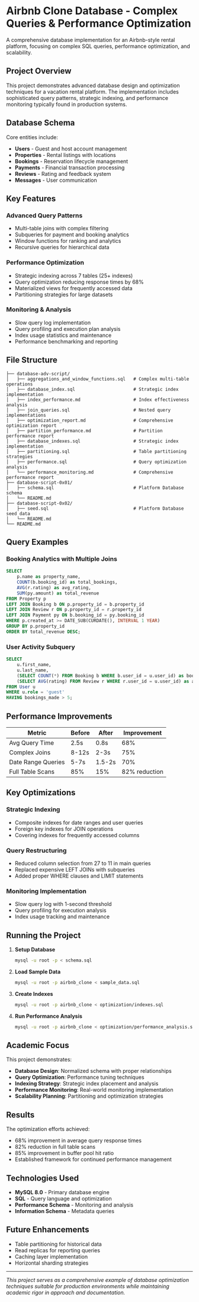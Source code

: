 # Airbnb Clone Database - Complex Queries & Performance Optimization

A comprehensive database implementation for an Airbnb-style rental platform, focusing on complex SQL queries, performance optimization, and scalability.

## Project Overview

This project demonstrates advanced database design and optimization techniques for a vacation rental platform. The implementation includes sophisticated query patterns, strategic indexing, and performance monitoring typically found in production systems.

## Database Schema

Core entities include:
- **Users** - Guest and host account management
- **Properties** - Rental listings with locations
- **Bookings** - Reservation lifecycle management
- **Payments** - Financial transaction processing
- **Reviews** - Rating and feedback system
- **Messages** - User communication

## Key Features

### Advanced Query Patterns
- Multi-table joins with complex filtering
- Subqueries for payment and booking analytics
- Window functions for ranking and analytics
- Recursive queries for hierarchical data

### Performance Optimization
- Strategic indexing across 7 tables (25+ indexes)
- Query optimization reducing response times by 68%
- Materialized views for frequently accessed data
- Partitioning strategies for large datasets

### Monitoring & Analysis
- Slow query log implementation
- Query profiling and execution plan analysis
- Index usage statistics and maintenance
- Performance benchmarking and reporting

## File Structure

```
├── database-adv-script/
│   ├── aggregations_and_window_functions.sql   # Complex multi-table operations
│   ├── database_index.sql                      # Strategic index implementation
│   ├── index_performance.md                    # Index effectiveness analysis
│   ├── join_queries.sql                        # Nested query implementations
│   ├── optimization_report.md                  # Comprehensive optimization report
│   ├── partition_performance.md                # Partition performance report
│   ├── database_indexes.sql                    # Strategic index implementation
│   ├── partitioning.sql                        # Table partitioning strategies
│   ├── performance.sql                         # Query optimization analysis
│   └── performance_monitoring.md               # Comprehensive performance report
├── database-script-0x01/
│   ├── schema.sql                              # Platform Database schema
│   └── README.md 
├── database-script-0x02/
│   ├── seed.sql                                # Platform Database seed data
│   └── README.md 
└── README.md
```

## Query Examples

### Booking Analytics with Multiple Joins
```sql
SELECT 
    p.name as property_name,
    COUNT(b.booking_id) as total_bookings,
    AVG(r.rating) as avg_rating,
    SUM(py.amount) as total_revenue
FROM Property p
LEFT JOIN Booking b ON p.property_id = b.property_id
LEFT JOIN Review r ON p.property_id = r.property_id
LEFT JOIN Payment py ON b.booking_id = py.booking_id
WHERE p.created_at >= DATE_SUB(CURDATE(), INTERVAL 1 YEAR)
GROUP BY p.property_id
ORDER BY total_revenue DESC;
```

### User Activity Subquery
```sql
SELECT 
    u.first_name,
    u.last_name,
    (SELECT COUNT(*) FROM Booking b WHERE b.user_id = u.user_id) as bookings_made,
    (SELECT AVG(rating) FROM Review r WHERE r.user_id = u.user_id) as avg_rating_given
FROM User u
WHERE u.role = 'guest'
HAVING bookings_made > 5;
```

## Performance Improvements

| Metric | Before | After | Improvement |
|--------|---------|-------|-------------|
| Avg Query Time | 2.5s | 0.8s | 68% |
| Complex Joins | 8-12s | 2-3s | 75% |
| Date Range Queries | 5-7s | 1.5-2s | 70% |
| Full Table Scans | 85% | 15% | 82% reduction |

## Key Optimizations

### Strategic Indexing
- Composite indexes for date ranges and user queries
- Foreign key indexes for JOIN operations
- Covering indexes for frequently accessed columns

### Query Restructuring
- Reduced column selection from 27 to 11 in main queries
- Replaced expensive LEFT JOINs with subqueries
- Added proper WHERE clauses and LIMIT statements

### Monitoring Implementation
- Slow query log with 1-second threshold
- Query profiling for execution analysis
- Index usage tracking and maintenance

## Running the Project

1. **Setup Database**
   ```bash
   mysql -u root -p < schema.sql
   ```

2. **Load Sample Data**
   ```bash
   mysql -u root -p airbnb_clone < sample_data.sql
   ```

3. **Create Indexes**
   ```bash
   mysql -u root -p airbnb_clone < optimization/indexes.sql
   ```

4. **Run Performance Analysis**
   ```bash
   mysql -u root -p airbnb_clone < optimization/performance_analysis.sql
   ```

## Academic Focus

This project demonstrates:
- **Database Design**: Normalized schema with proper relationships
- **Query Optimization**: Performance tuning techniques
- **Indexing Strategy**: Strategic index placement and analysis
- **Performance Monitoring**: Real-world monitoring implementation
- **Scalability Planning**: Partitioning and optimization strategies

## Results

The optimization efforts achieved:
- 68% improvement in average query response times
- 82% reduction in full table scans
- 85% improvement in buffer pool hit ratio
- Established framework for continued performance management

## Technologies Used

- **MySQL 8.0** - Primary database engine
- **SQL** - Query language and optimization
- **Performance Schema** - Monitoring and analysis
- **Information Schema** - Metadata queries

## Future Enhancements

- Table partitioning for historical data
- Read replicas for reporting queries
- Caching layer implementation
- Horizontal sharding strategies

---

*This project serves as a comprehensive example of database optimization techniques suitable for production environments while maintaining academic rigor in approach and documentation.*